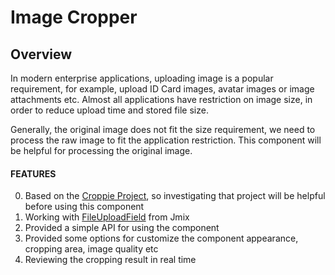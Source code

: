 # Image Cropper

## Overview
In modern enterprise applications, uploading image is a popular requirement, for example, upload ID Card images, avatar images or image attachments etc. Almost all applications have restriction on image size, in order to reduce upload time and stored file size.

Generally, the original image does not fit the size requirement, we need to process the raw image to fit the application restriction. This component will be helpful for processing the original image.

#### FEATURES
0. Based on the  [Croppie Project](https://github.com/foliotek/croppie), so investigating that project will be helpful before using this component
0. Working with [FileUploadField](https://docs.jmix.io/jmix/ui/vcl/components/file-upload-field.html) from Jmix
0. Provided a simple API for using the component
0. Provided some options for customize the component appearance, cropping area, image quality etc
0. Reviewing the cropping result in real time
